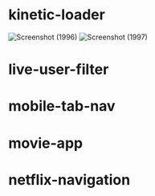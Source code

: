 # kinetic-loader
![Screenshot (1996)](https://user-images.githubusercontent.com/86683029/195513204-ebe71592-dff5-4147-af2b-a2fc123d6cf3.png)
![Screenshot (1997)](https://user-images.githubusercontent.com/86683029/195513210-09345245-016a-450c-884d-72b7e096624c.png)

# live-user-filter

# mobile-tab-nav

# movie-app

# netflix-navigation

